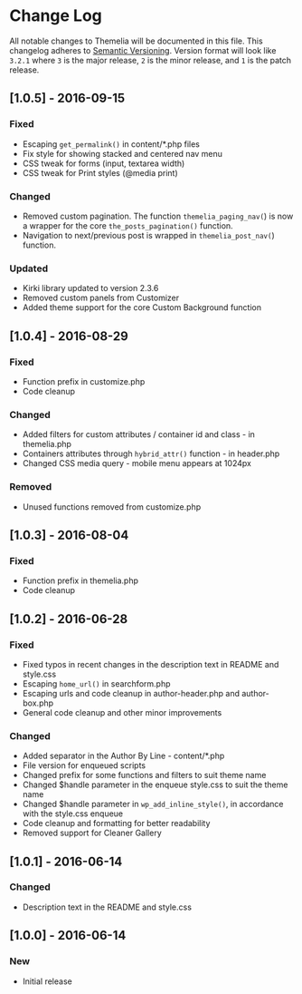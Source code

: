 # Change Log

All notable changes to Themelia will be documented in this file.
This changelog adheres to [Semantic Versioning](http://semver.org/). Version format will look like `3.2.1` where `3` is the major release, `2` is the minor release, and `1` is the patch release.

## [1.0.5] - 2016-09-15

### Fixed

* Escaping `get_permalink()` in content/*.php files
* Fix style for showing stacked and centered nav menu
* CSS tweak for forms (input, textarea width)
* CSS tweak for Print styles (@media print)

### Changed

* Removed custom pagination. The function `themelia_paging_nav(`) is now a wrapper for the core `the_posts_pagination()` function.
* Navigation to next/previous post is wrapped in `themelia_post_nav(`) function.

### Updated

* Kirki library updated to version 2.3.6
* Removed custom panels from Customizer
* Added theme support for the core Custom Background function

## [1.0.4] - 2016-08-29

### Fixed

* Function prefix in customize.php
* Code cleanup

### Changed

* Added filters for custom attributes / container id and class - in themelia.php
* Containers attributes through `hybrid_attr()` function - in header.php
* Changed CSS media query - mobile menu appears at 1024px

### Removed

* Unused functions removed from customize.php

## [1.0.3] - 2016-08-04

### Fixed

* Function prefix in themelia.php
* Code cleanup

## [1.0.2] - 2016-06-28

### Fixed

* Fixed typos in recent changes in the description text in README and style.css
* Escaping `home_url()` in searchform.php
* Escaping urls and code cleanup in author-header.php and author-box.php
* General code cleanup and other minor improvements

### Changed

* Added separator in the Author By Line - content/*.php
* File version for enqueued scripts
* Changed prefix for some functions and filters to suit theme name
* Changed $handle parameter in the enqueue style.css to suit the theme name
* Changed $handle parameter in `wp_add_inline_style()`, in accordance with the style.css enqueue
* Code cleanup and formatting for better readability
* Removed support for Cleaner Gallery

## [1.0.1] - 2016-06-14

### Changed

* Description text in the README and style.css

## [1.0.0] - 2016-06-14

### New

* Initial release